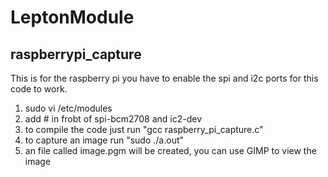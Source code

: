 LeptonModule
============


raspberrypi_capture
--------------
This is for the raspberry pi 
you have to enable the spi and i2c ports for this code to work. 

1. sudo vi /etc/modules
2. add # in frobt of spi-bcm2708 and ic2-dev
3. to compile the code just run "gcc raspberry_pi_capture.c"
4. to capture an image run "sudo ./a.out"
5. an file called image.pgm will be created, you can use GIMP to view the image
